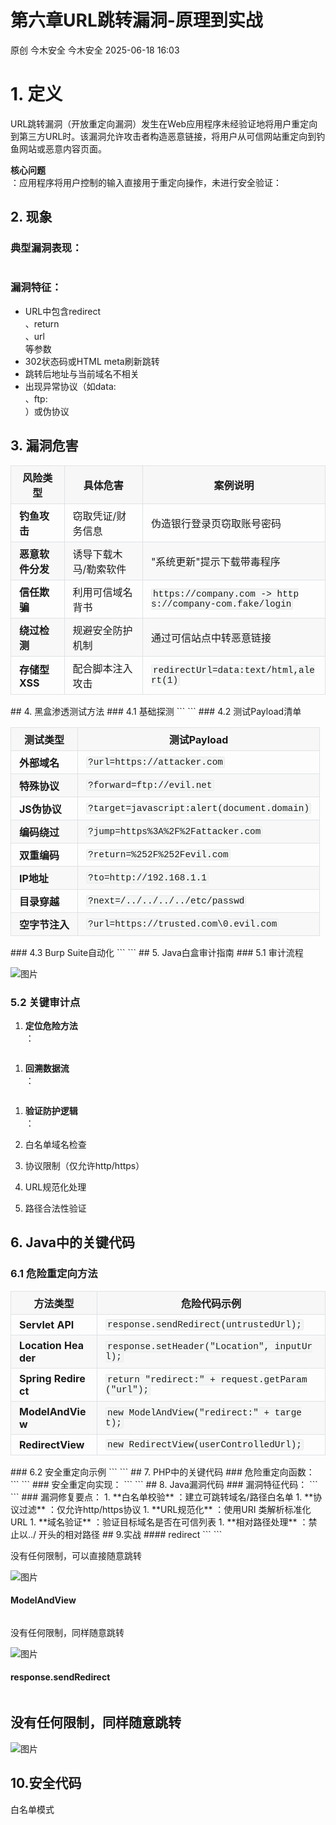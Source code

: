 #  第六章URL跳转漏洞-原理到实战  
原创 今木安全  今木安全   2025-06-18 16:03  
  
# 1. 定义  
  
URL跳转漏洞（开放重定向漏洞）发生在Web应用程序未经验证地将用户重定向到第三方URL时。该漏洞允许攻击者构造恶意链接，将用户从可信网站重定向到钓鱼网站或恶意内容页面。  
  
**核心问题**  
：应用程序将用户控制的输入直接用于重定向操作，未进行安全验证：  
## 2. 现象  
### 典型漏洞表现：  
```
```  
### 漏洞特征：  
- URL中包含redirect  
、return  
、url  
等参数  
- 302状态码或HTML meta刷新跳转  
- 跳转后地址与当前域名不相关  
- 出现异常协议（如data:  
、ftp:  
）或伪协议  
## 3. 漏洞危害  
  
<table><thead><tr style="-webkit-tap-highlight-color: transparent;margin: 0px;padding: 0px;outline: 0px;max-width: 100%;box-sizing: border-box;overflow-wrap: break-word !important;break-inside: avoid;break-after: auto;border-top: 1px solid rgb(223, 226, 229);"><th style="-webkit-tap-highlight-color: transparent;margin: 0px;padding: 6px 13px;outline: 0px;overflow-wrap: break-word !important;word-break: break-all;hyphens: auto;border-width: 1px 1px 0px;border-top-style: solid;border-right-style: solid;border-bottom-style: initial;border-left-style: solid;border-top-color: rgb(223, 226, 229);border-right-color: rgb(223, 226, 229);border-bottom-color: initial;border-left-color: rgb(223, 226, 229);border-image: initial;background: rgb(247, 247, 247);max-width: 100%;box-sizing: border-box;font-weight: bold;"><span style="-webkit-tap-highlight-color: transparent;margin: 0px;padding: 0px;outline: 0px;max-width: 100%;box-sizing: border-box;overflow-wrap: break-word !important;"><span leaf="" style="-webkit-tap-highlight-color: transparent;margin: 0px;padding: 0px;outline: 0px;max-width: 100%;box-sizing: border-box !important;overflow-wrap: break-word !important;">风险类型</span></span></th><th style="-webkit-tap-highlight-color: transparent;margin: 0px;padding: 6px 13px;outline: 0px;overflow-wrap: break-word !important;word-break: break-all;hyphens: auto;border-width: 1px 1px 0px;border-top-style: solid;border-right-style: solid;border-bottom-style: initial;border-left-style: solid;border-top-color: rgb(223, 226, 229);border-right-color: rgb(223, 226, 229);border-bottom-color: initial;border-left-color: rgb(223, 226, 229);border-image: initial;background: rgb(247, 247, 247);max-width: 100%;box-sizing: border-box;font-weight: bold;"><span style="-webkit-tap-highlight-color: transparent;margin: 0px;padding: 0px;outline: 0px;max-width: 100%;box-sizing: border-box;overflow-wrap: break-word !important;"><span leaf="" style="-webkit-tap-highlight-color: transparent;margin: 0px;padding: 0px;outline: 0px;max-width: 100%;box-sizing: border-box !important;overflow-wrap: break-word !important;">具体危害</span></span></th><th style="-webkit-tap-highlight-color: transparent;margin: 0px;padding: 6px 13px;outline: 0px;overflow-wrap: break-word !important;word-break: break-all;hyphens: auto;border-width: 1px 1px 0px;border-top-style: solid;border-right-style: solid;border-bottom-style: initial;border-left-style: solid;border-top-color: rgb(223, 226, 229);border-right-color: rgb(223, 226, 229);border-bottom-color: initial;border-left-color: rgb(223, 226, 229);border-image: initial;background: rgb(247, 247, 247);max-width: 100%;box-sizing: border-box;font-weight: bold;"><span style="-webkit-tap-highlight-color: transparent;margin: 0px;padding: 0px;outline: 0px;max-width: 100%;box-sizing: border-box;overflow-wrap: break-word !important;"><span leaf="" style="-webkit-tap-highlight-color: transparent;margin: 0px;padding: 0px;outline: 0px;max-width: 100%;box-sizing: border-box !important;overflow-wrap: break-word !important;">案例说明</span></span></th></tr></thead><tbody><tr style="-webkit-tap-highlight-color: transparent;margin: 0px;padding: 0px;outline: 0px;max-width: 100%;box-sizing: border-box;overflow-wrap: break-word !important;break-inside: avoid;break-after: auto;border-top: 1px solid rgb(223, 226, 229);"><td style="-webkit-tap-highlight-color: transparent;margin: 0px;padding: 6px 13px;outline: 0px;overflow-wrap: break-word !important;word-break: break-all;hyphens: auto;border: 1px solid rgb(223, 226, 229);max-width: 100%;box-sizing: border-box;"><strong style="-webkit-tap-highlight-color: transparent;margin: 0px;padding: 0px;outline: 0px;max-width: 100%;box-sizing: border-box;overflow-wrap: break-word !important;"><span style="-webkit-tap-highlight-color: transparent;margin: 0px;padding: 0px;outline: 0px;max-width: 100%;box-sizing: border-box;overflow-wrap: break-word !important;"><span leaf="" style="-webkit-tap-highlight-color: transparent;margin: 0px;padding: 0px;outline: 0px;max-width: 100%;box-sizing: border-box !important;overflow-wrap: break-word !important;">钓鱼攻击</span></span></strong></td><td style="-webkit-tap-highlight-color: transparent;margin: 0px;padding: 6px 13px;outline: 0px;overflow-wrap: break-word !important;word-break: break-all;hyphens: auto;border: 1px solid rgb(223, 226, 229);max-width: 100%;box-sizing: border-box;"><span style="-webkit-tap-highlight-color: transparent;margin: 0px;padding: 0px;outline: 0px;max-width: 100%;box-sizing: border-box;overflow-wrap: break-word !important;"><span leaf="" style="-webkit-tap-highlight-color: transparent;margin: 0px;padding: 0px;outline: 0px;max-width: 100%;box-sizing: border-box !important;overflow-wrap: break-word !important;">窃取凭证/财务信息</span></span></td><td style="-webkit-tap-highlight-color: transparent;margin: 0px;padding: 6px 13px;outline: 0px;overflow-wrap: break-word !important;word-break: break-all;hyphens: auto;border: 1px solid rgb(223, 226, 229);max-width: 100%;box-sizing: border-box;"><span style="-webkit-tap-highlight-color: transparent;margin: 0px;padding: 0px;outline: 0px;max-width: 100%;box-sizing: border-box;overflow-wrap: break-word !important;"><span leaf="" style="-webkit-tap-highlight-color: transparent;margin: 0px;padding: 0px;outline: 0px;max-width: 100%;box-sizing: border-box !important;overflow-wrap: break-word !important;">伪造银行登录页窃取账号密码</span></span></td></tr><tr style="-webkit-tap-highlight-color: transparent;margin: 0px;padding: 0px;outline: 0px;max-width: 100%;box-sizing: border-box;overflow-wrap: break-word !important;break-inside: avoid;break-after: auto;border-top: 1px solid rgb(223, 226, 229);background-color: rgb(248, 248, 248);"><td style="-webkit-tap-highlight-color: transparent;margin: 0px;padding: 6px 13px;outline: 0px;overflow-wrap: break-word !important;word-break: break-all;hyphens: auto;border: 1px solid rgb(223, 226, 229);max-width: 100%;box-sizing: border-box;"><strong style="-webkit-tap-highlight-color: transparent;margin: 0px;padding: 0px;outline: 0px;max-width: 100%;box-sizing: border-box;overflow-wrap: break-word !important;"><span style="-webkit-tap-highlight-color: transparent;margin: 0px;padding: 0px;outline: 0px;max-width: 100%;box-sizing: border-box;overflow-wrap: break-word !important;"><span leaf="" style="-webkit-tap-highlight-color: transparent;margin: 0px;padding: 0px;outline: 0px;max-width: 100%;box-sizing: border-box !important;overflow-wrap: break-word !important;">恶意软件分发</span></span></strong></td><td style="-webkit-tap-highlight-color: transparent;margin: 0px;padding: 6px 13px;outline: 0px;overflow-wrap: break-word !important;word-break: break-all;hyphens: auto;border: 1px solid rgb(223, 226, 229);max-width: 100%;box-sizing: border-box;"><span style="-webkit-tap-highlight-color: transparent;margin: 0px;padding: 0px;outline: 0px;max-width: 100%;box-sizing: border-box;overflow-wrap: break-word !important;"><span leaf="" style="-webkit-tap-highlight-color: transparent;margin: 0px;padding: 0px;outline: 0px;max-width: 100%;box-sizing: border-box !important;overflow-wrap: break-word !important;">诱导下载木马/勒索软件</span></span></td><td style="-webkit-tap-highlight-color: transparent;margin: 0px;padding: 6px 13px;outline: 0px;overflow-wrap: break-word !important;word-break: break-all;hyphens: auto;border: 1px solid rgb(223, 226, 229);max-width: 100%;box-sizing: border-box;"><span style="-webkit-tap-highlight-color: transparent;margin: 0px;padding: 0px;outline: 0px;max-width: 100%;box-sizing: border-box;overflow-wrap: break-word !important;"><span leaf="" style="-webkit-tap-highlight-color: transparent;margin: 0px;padding: 0px;outline: 0px;max-width: 100%;box-sizing: border-box !important;overflow-wrap: break-word !important;">&#34;系统更新&#34;提示下载带毒程序</span></span></td></tr><tr style="-webkit-tap-highlight-color: transparent;margin: 0px;padding: 0px;outline: 0px;max-width: 100%;box-sizing: border-box;overflow-wrap: break-word !important;break-inside: avoid;break-after: auto;border-top: 1px solid rgb(223, 226, 229);"><td style="-webkit-tap-highlight-color: transparent;margin: 0px;padding: 6px 13px;outline: 0px;overflow-wrap: break-word !important;word-break: break-all;hyphens: auto;border: 1px solid rgb(223, 226, 229);max-width: 100%;box-sizing: border-box;"><strong style="-webkit-tap-highlight-color: transparent;margin: 0px;padding: 0px;outline: 0px;max-width: 100%;box-sizing: border-box;overflow-wrap: break-word !important;"><span style="-webkit-tap-highlight-color: transparent;margin: 0px;padding: 0px;outline: 0px;max-width: 100%;box-sizing: border-box;overflow-wrap: break-word !important;"><span leaf="" style="-webkit-tap-highlight-color: transparent;margin: 0px;padding: 0px;outline: 0px;max-width: 100%;box-sizing: border-box !important;overflow-wrap: break-word !important;">信任欺骗</span></span></strong></td><td style="-webkit-tap-highlight-color: transparent;margin: 0px;padding: 6px 13px;outline: 0px;overflow-wrap: break-word !important;word-break: break-all;hyphens: auto;border: 1px solid rgb(223, 226, 229);max-width: 100%;box-sizing: border-box;"><span style="-webkit-tap-highlight-color: transparent;margin: 0px;padding: 0px;outline: 0px;max-width: 100%;box-sizing: border-box;overflow-wrap: break-word !important;"><span leaf="" style="-webkit-tap-highlight-color: transparent;margin: 0px;padding: 0px;outline: 0px;max-width: 100%;box-sizing: border-box !important;overflow-wrap: break-word !important;">利用可信域名背书</span></span></td><td style="-webkit-tap-highlight-color: transparent;margin: 0px;padding: 6px 13px;outline: 0px;overflow-wrap: break-word !important;word-break: break-all;hyphens: auto;border: 1px solid rgb(223, 226, 229);max-width: 100%;box-sizing: border-box;"><code style="-webkit-tap-highlight-color: transparent;margin: 0px;padding: 0px 2px;outline: 0px;max-width: 100%;box-sizing: border-box;overflow-wrap: break-word !important;font-family: &#34;Lucida Console&#34;, Consolas, Courier, monospace;text-align: left;vertical-align: initial;border: 1px solid rgb(231, 234, 237);background-color: rgb(243, 244, 244);border-radius: 3px;font-size: 0.9em;"><span leaf="" style="-webkit-tap-highlight-color: transparent;margin: 0px;padding: 0px;outline: 0px;max-width: 100%;box-sizing: border-box !important;overflow-wrap: break-word !important;">https://company.com -&gt; https://company-com.fake/login</span></code></td></tr><tr style="-webkit-tap-highlight-color: transparent;margin: 0px;padding: 0px;outline: 0px;max-width: 100%;box-sizing: border-box;overflow-wrap: break-word !important;break-inside: avoid;break-after: auto;border-top: 1px solid rgb(223, 226, 229);background-color: rgb(248, 248, 248);"><td style="-webkit-tap-highlight-color: transparent;margin: 0px;padding: 6px 13px;outline: 0px;overflow-wrap: break-word !important;word-break: break-all;hyphens: auto;border: 1px solid rgb(223, 226, 229);max-width: 100%;box-sizing: border-box;"><strong style="-webkit-tap-highlight-color: transparent;margin: 0px;padding: 0px;outline: 0px;max-width: 100%;box-sizing: border-box;overflow-wrap: break-word !important;"><span style="-webkit-tap-highlight-color: transparent;margin: 0px;padding: 0px;outline: 0px;max-width: 100%;box-sizing: border-box;overflow-wrap: break-word !important;"><span leaf="" style="-webkit-tap-highlight-color: transparent;margin: 0px;padding: 0px;outline: 0px;max-width: 100%;box-sizing: border-box !important;overflow-wrap: break-word !important;">绕过检测</span></span></strong></td><td style="-webkit-tap-highlight-color: transparent;margin: 0px;padding: 6px 13px;outline: 0px;overflow-wrap: break-word !important;word-break: break-all;hyphens: auto;border: 1px solid rgb(223, 226, 229);max-width: 100%;box-sizing: border-box;"><span style="-webkit-tap-highlight-color: transparent;margin: 0px;padding: 0px;outline: 0px;max-width: 100%;box-sizing: border-box;overflow-wrap: break-word !important;"><span leaf="" style="-webkit-tap-highlight-color: transparent;margin: 0px;padding: 0px;outline: 0px;max-width: 100%;box-sizing: border-box !important;overflow-wrap: break-word !important;">规避安全防护机制</span></span></td><td style="-webkit-tap-highlight-color: transparent;margin: 0px;padding: 6px 13px;outline: 0px;overflow-wrap: break-word !important;word-break: break-all;hyphens: auto;border: 1px solid rgb(223, 226, 229);max-width: 100%;box-sizing: border-box;"><span style="-webkit-tap-highlight-color: transparent;margin: 0px;padding: 0px;outline: 0px;max-width: 100%;box-sizing: border-box;overflow-wrap: break-word !important;"><span leaf="" style="-webkit-tap-highlight-color: transparent;margin: 0px;padding: 0px;outline: 0px;max-width: 100%;box-sizing: border-box !important;overflow-wrap: break-word !important;">通过可信站点中转恶意链接</span></span></td></tr><tr style="-webkit-tap-highlight-color: transparent;margin: 0px;padding: 0px;outline: 0px;max-width: 100%;box-sizing: border-box;overflow-wrap: break-word !important;break-inside: avoid;break-after: auto;border-top: 1px solid rgb(223, 226, 229);"><td style="-webkit-tap-highlight-color: transparent;margin: 0px;padding: 6px 13px;outline: 0px;overflow-wrap: break-word !important;word-break: break-all;hyphens: auto;border: 1px solid rgb(223, 226, 229);max-width: 100%;box-sizing: border-box;"><strong style="-webkit-tap-highlight-color: transparent;margin: 0px;padding: 0px;outline: 0px;max-width: 100%;box-sizing: border-box;overflow-wrap: break-word !important;"><span style="-webkit-tap-highlight-color: transparent;margin: 0px;padding: 0px;outline: 0px;max-width: 100%;box-sizing: border-box;overflow-wrap: break-word !important;"><span leaf="" style="-webkit-tap-highlight-color: transparent;margin: 0px;padding: 0px;outline: 0px;max-width: 100%;box-sizing: border-box !important;overflow-wrap: break-word !important;">存储型XSS</span></span></strong></td><td style="-webkit-tap-highlight-color: transparent;margin: 0px;padding: 6px 13px;outline: 0px;overflow-wrap: break-word !important;word-break: break-all;hyphens: auto;border: 1px solid rgb(223, 226, 229);max-width: 100%;box-sizing: border-box;"><span style="-webkit-tap-highlight-color: transparent;margin: 0px;padding: 0px;outline: 0px;max-width: 100%;box-sizing: border-box;overflow-wrap: break-word !important;"><span leaf="" style="-webkit-tap-highlight-color: transparent;margin: 0px;padding: 0px;outline: 0px;max-width: 100%;box-sizing: border-box !important;overflow-wrap: break-word !important;">配合脚本注入攻击</span></span></td><td style="-webkit-tap-highlight-color: transparent;margin: 0px;padding: 6px 13px;outline: 0px;overflow-wrap: break-word !important;word-break: break-all;hyphens: auto;border: 1px solid rgb(223, 226, 229);max-width: 100%;box-sizing: border-box;"><code style="-webkit-tap-highlight-color: transparent;margin: 0px;padding: 0px 2px;outline: 0px;max-width: 100%;box-sizing: border-box;overflow-wrap: break-word !important;font-family: &#34;Lucida Console&#34;, Consolas, Courier, monospace;text-align: left;vertical-align: initial;border: 1px solid rgb(231, 234, 237);background-color: rgb(243, 244, 244);border-radius: 3px;font-size: 0.9em;"><span leaf="" style="-webkit-tap-highlight-color: transparent;margin: 0px;padding: 0px;outline: 0px;max-width: 100%;box-sizing: border-box !important;overflow-wrap: break-word !important;">redirectUrl=data:text/html,alert(1)</span></code></td></tr></tbody></table>  
## 4. 黑盒渗透测试方法  
### 4.1 基础探测  
```
```  
### 4.2 测试Payload清单  
  
<table><thead><tr style="-webkit-tap-highlight-color: transparent;margin: 0px;padding: 0px;outline: 0px;max-width: 100%;box-sizing: border-box;overflow-wrap: break-word !important;break-inside: avoid;break-after: auto;border-top: 1px solid rgb(223, 226, 229);"><th style="-webkit-tap-highlight-color: transparent;margin: 0px;padding: 6px 13px;outline: 0px;overflow-wrap: break-word !important;word-break: break-all;hyphens: auto;border-width: 1px 1px 0px;border-top-style: solid;border-right-style: solid;border-bottom-style: initial;border-left-style: solid;border-top-color: rgb(223, 226, 229);border-right-color: rgb(223, 226, 229);border-bottom-color: initial;border-left-color: rgb(223, 226, 229);border-image: initial;background: rgb(247, 247, 247);max-width: 100%;box-sizing: border-box;font-weight: bold;"><span style="-webkit-tap-highlight-color: transparent;margin: 0px;padding: 0px;outline: 0px;max-width: 100%;box-sizing: border-box;overflow-wrap: break-word !important;"><span leaf="" style="-webkit-tap-highlight-color: transparent;margin: 0px;padding: 0px;outline: 0px;max-width: 100%;box-sizing: border-box !important;overflow-wrap: break-word !important;">测试类型</span></span></th><th style="-webkit-tap-highlight-color: transparent;margin: 0px;padding: 6px 13px;outline: 0px;overflow-wrap: break-word !important;word-break: break-all;hyphens: auto;border-width: 1px 1px 0px;border-top-style: solid;border-right-style: solid;border-bottom-style: initial;border-left-style: solid;border-top-color: rgb(223, 226, 229);border-right-color: rgb(223, 226, 229);border-bottom-color: initial;border-left-color: rgb(223, 226, 229);border-image: initial;background: rgb(247, 247, 247);max-width: 100%;box-sizing: border-box;font-weight: bold;"><span style="-webkit-tap-highlight-color: transparent;margin: 0px;padding: 0px;outline: 0px;max-width: 100%;box-sizing: border-box;overflow-wrap: break-word !important;"><span leaf="" style="-webkit-tap-highlight-color: transparent;margin: 0px;padding: 0px;outline: 0px;max-width: 100%;box-sizing: border-box !important;overflow-wrap: break-word !important;">测试Payload</span></span></th></tr></thead><tbody><tr style="-webkit-tap-highlight-color: transparent;margin: 0px;padding: 0px;outline: 0px;max-width: 100%;box-sizing: border-box;overflow-wrap: break-word !important;break-inside: avoid;break-after: auto;border-top: 1px solid rgb(223, 226, 229);"><td style="-webkit-tap-highlight-color: transparent;margin: 0px;padding: 6px 13px;outline: 0px;overflow-wrap: break-word !important;word-break: break-all;hyphens: auto;border: 1px solid rgb(223, 226, 229);max-width: 100%;box-sizing: border-box;"><strong style="-webkit-tap-highlight-color: transparent;margin: 0px;padding: 0px;outline: 0px;max-width: 100%;box-sizing: border-box;overflow-wrap: break-word !important;"><span style="-webkit-tap-highlight-color: transparent;margin: 0px;padding: 0px;outline: 0px;max-width: 100%;box-sizing: border-box;overflow-wrap: break-word !important;"><span leaf="" style="-webkit-tap-highlight-color: transparent;margin: 0px;padding: 0px;outline: 0px;max-width: 100%;box-sizing: border-box !important;overflow-wrap: break-word !important;">外部域名</span></span></strong></td><td style="-webkit-tap-highlight-color: transparent;margin: 0px;padding: 6px 13px;outline: 0px;overflow-wrap: break-word !important;word-break: break-all;hyphens: auto;border: 1px solid rgb(223, 226, 229);max-width: 100%;box-sizing: border-box;"><code style="-webkit-tap-highlight-color: transparent;margin: 0px;padding: 0px 2px;outline: 0px;max-width: 100%;box-sizing: border-box;overflow-wrap: break-word !important;font-family: &#34;Lucida Console&#34;, Consolas, Courier, monospace;text-align: left;vertical-align: initial;border: 1px solid rgb(231, 234, 237);background-color: rgb(243, 244, 244);border-radius: 3px;font-size: 0.9em;"><span leaf="" style="-webkit-tap-highlight-color: transparent;margin: 0px;padding: 0px;outline: 0px;max-width: 100%;box-sizing: border-box !important;overflow-wrap: break-word !important;">?url=https://attacker.com</span></code></td></tr><tr style="-webkit-tap-highlight-color: transparent;margin: 0px;padding: 0px;outline: 0px;max-width: 100%;box-sizing: border-box;overflow-wrap: break-word !important;break-inside: avoid;break-after: auto;border-top: 1px solid rgb(223, 226, 229);background-color: rgb(248, 248, 248);"><td style="-webkit-tap-highlight-color: transparent;margin: 0px;padding: 6px 13px;outline: 0px;overflow-wrap: break-word !important;word-break: break-all;hyphens: auto;border: 1px solid rgb(223, 226, 229);max-width: 100%;box-sizing: border-box;"><strong style="-webkit-tap-highlight-color: transparent;margin: 0px;padding: 0px;outline: 0px;max-width: 100%;box-sizing: border-box;overflow-wrap: break-word !important;"><span style="-webkit-tap-highlight-color: transparent;margin: 0px;padding: 0px;outline: 0px;max-width: 100%;box-sizing: border-box;overflow-wrap: break-word !important;"><span leaf="" style="-webkit-tap-highlight-color: transparent;margin: 0px;padding: 0px;outline: 0px;max-width: 100%;box-sizing: border-box !important;overflow-wrap: break-word !important;">特殊协议</span></span></strong></td><td style="-webkit-tap-highlight-color: transparent;margin: 0px;padding: 6px 13px;outline: 0px;overflow-wrap: break-word !important;word-break: break-all;hyphens: auto;border: 1px solid rgb(223, 226, 229);max-width: 100%;box-sizing: border-box;"><code style="-webkit-tap-highlight-color: transparent;margin: 0px;padding: 0px 2px;outline: 0px;max-width: 100%;box-sizing: border-box;overflow-wrap: break-word !important;font-family: &#34;Lucida Console&#34;, Consolas, Courier, monospace;text-align: left;vertical-align: initial;border: 1px solid rgb(231, 234, 237);background-color: rgb(243, 244, 244);border-radius: 3px;font-size: 0.9em;"><span leaf="" style="-webkit-tap-highlight-color: transparent;margin: 0px;padding: 0px;outline: 0px;max-width: 100%;box-sizing: border-box !important;overflow-wrap: break-word !important;">?forward=ftp://evil.net</span></code></td></tr><tr style="-webkit-tap-highlight-color: transparent;margin: 0px;padding: 0px;outline: 0px;max-width: 100%;box-sizing: border-box;overflow-wrap: break-word !important;break-inside: avoid;break-after: auto;border-top: 1px solid rgb(223, 226, 229);"><td style="-webkit-tap-highlight-color: transparent;margin: 0px;padding: 6px 13px;outline: 0px;overflow-wrap: break-word !important;word-break: break-all;hyphens: auto;border: 1px solid rgb(223, 226, 229);max-width: 100%;box-sizing: border-box;"><strong style="-webkit-tap-highlight-color: transparent;margin: 0px;padding: 0px;outline: 0px;max-width: 100%;box-sizing: border-box;overflow-wrap: break-word !important;"><span style="-webkit-tap-highlight-color: transparent;margin: 0px;padding: 0px;outline: 0px;max-width: 100%;box-sizing: border-box;overflow-wrap: break-word !important;"><span leaf="" style="-webkit-tap-highlight-color: transparent;margin: 0px;padding: 0px;outline: 0px;max-width: 100%;box-sizing: border-box !important;overflow-wrap: break-word !important;">JS伪协议</span></span></strong></td><td style="-webkit-tap-highlight-color: transparent;margin: 0px;padding: 6px 13px;outline: 0px;overflow-wrap: break-word !important;word-break: break-all;hyphens: auto;border: 1px solid rgb(223, 226, 229);max-width: 100%;box-sizing: border-box;"><code style="-webkit-tap-highlight-color: transparent;margin: 0px;padding: 0px 2px;outline: 0px;max-width: 100%;box-sizing: border-box;overflow-wrap: break-word !important;font-family: &#34;Lucida Console&#34;, Consolas, Courier, monospace;text-align: left;vertical-align: initial;border: 1px solid rgb(231, 234, 237);background-color: rgb(243, 244, 244);border-radius: 3px;font-size: 0.9em;"><span leaf="" style="-webkit-tap-highlight-color: transparent;margin: 0px;padding: 0px;outline: 0px;max-width: 100%;box-sizing: border-box !important;overflow-wrap: break-word !important;">?target=javascript:alert(document.domain)</span></code></td></tr><tr style="-webkit-tap-highlight-color: transparent;margin: 0px;padding: 0px;outline: 0px;max-width: 100%;box-sizing: border-box;overflow-wrap: break-word !important;break-inside: avoid;break-after: auto;border-top: 1px solid rgb(223, 226, 229);background-color: rgb(248, 248, 248);"><td style="-webkit-tap-highlight-color: transparent;margin: 0px;padding: 6px 13px;outline: 0px;overflow-wrap: break-word !important;word-break: break-all;hyphens: auto;border: 1px solid rgb(223, 226, 229);max-width: 100%;box-sizing: border-box;"><strong style="-webkit-tap-highlight-color: transparent;margin: 0px;padding: 0px;outline: 0px;max-width: 100%;box-sizing: border-box;overflow-wrap: break-word !important;"><span style="-webkit-tap-highlight-color: transparent;margin: 0px;padding: 0px;outline: 0px;max-width: 100%;box-sizing: border-box;overflow-wrap: break-word !important;"><span leaf="" style="-webkit-tap-highlight-color: transparent;margin: 0px;padding: 0px;outline: 0px;max-width: 100%;box-sizing: border-box !important;overflow-wrap: break-word !important;">编码绕过</span></span></strong></td><td style="-webkit-tap-highlight-color: transparent;margin: 0px;padding: 6px 13px;outline: 0px;overflow-wrap: break-word !important;word-break: break-all;hyphens: auto;border: 1px solid rgb(223, 226, 229);max-width: 100%;box-sizing: border-box;"><code style="-webkit-tap-highlight-color: transparent;margin: 0px;padding: 0px 2px;outline: 0px;max-width: 100%;box-sizing: border-box;overflow-wrap: break-word !important;font-family: &#34;Lucida Console&#34;, Consolas, Courier, monospace;text-align: left;vertical-align: initial;border: 1px solid rgb(231, 234, 237);background-color: rgb(243, 244, 244);border-radius: 3px;font-size: 0.9em;"><span leaf="" style="-webkit-tap-highlight-color: transparent;margin: 0px;padding: 0px;outline: 0px;max-width: 100%;box-sizing: border-box !important;overflow-wrap: break-word !important;">?jump=https%3A%2F%2Fattacker.com</span></code></td></tr><tr style="-webkit-tap-highlight-color: transparent;margin: 0px;padding: 0px;outline: 0px;max-width: 100%;box-sizing: border-box;overflow-wrap: break-word !important;break-inside: avoid;break-after: auto;border-top: 1px solid rgb(223, 226, 229);"><td style="-webkit-tap-highlight-color: transparent;margin: 0px;padding: 6px 13px;outline: 0px;overflow-wrap: break-word !important;word-break: break-all;hyphens: auto;border: 1px solid rgb(223, 226, 229);max-width: 100%;box-sizing: border-box;"><strong style="-webkit-tap-highlight-color: transparent;margin: 0px;padding: 0px;outline: 0px;max-width: 100%;box-sizing: border-box;overflow-wrap: break-word !important;"><span style="-webkit-tap-highlight-color: transparent;margin: 0px;padding: 0px;outline: 0px;max-width: 100%;box-sizing: border-box;overflow-wrap: break-word !important;"><span leaf="" style="-webkit-tap-highlight-color: transparent;margin: 0px;padding: 0px;outline: 0px;max-width: 100%;box-sizing: border-box !important;overflow-wrap: break-word !important;">双重编码</span></span></strong></td><td style="-webkit-tap-highlight-color: transparent;margin: 0px;padding: 6px 13px;outline: 0px;overflow-wrap: break-word !important;word-break: break-all;hyphens: auto;border: 1px solid rgb(223, 226, 229);max-width: 100%;box-sizing: border-box;"><code style="-webkit-tap-highlight-color: transparent;margin: 0px;padding: 0px 2px;outline: 0px;max-width: 100%;box-sizing: border-box;overflow-wrap: break-word !important;font-family: &#34;Lucida Console&#34;, Consolas, Courier, monospace;text-align: left;vertical-align: initial;border: 1px solid rgb(231, 234, 237);background-color: rgb(243, 244, 244);border-radius: 3px;font-size: 0.9em;"><span leaf="" style="-webkit-tap-highlight-color: transparent;margin: 0px;padding: 0px;outline: 0px;max-width: 100%;box-sizing: border-box !important;overflow-wrap: break-word !important;">?return=%252F%252Fevil.com</span></code></td></tr><tr style="-webkit-tap-highlight-color: transparent;margin: 0px;padding: 0px;outline: 0px;max-width: 100%;box-sizing: border-box;overflow-wrap: break-word !important;break-inside: avoid;break-after: auto;border-top: 1px solid rgb(223, 226, 229);background-color: rgb(248, 248, 248);"><td style="-webkit-tap-highlight-color: transparent;margin: 0px;padding: 6px 13px;outline: 0px;overflow-wrap: break-word !important;word-break: break-all;hyphens: auto;border: 1px solid rgb(223, 226, 229);max-width: 100%;box-sizing: border-box;"><strong style="-webkit-tap-highlight-color: transparent;margin: 0px;padding: 0px;outline: 0px;max-width: 100%;box-sizing: border-box;overflow-wrap: break-word !important;"><span style="-webkit-tap-highlight-color: transparent;margin: 0px;padding: 0px;outline: 0px;max-width: 100%;box-sizing: border-box;overflow-wrap: break-word !important;"><span leaf="" style="-webkit-tap-highlight-color: transparent;margin: 0px;padding: 0px;outline: 0px;max-width: 100%;box-sizing: border-box !important;overflow-wrap: break-word !important;">IP地址</span></span></strong></td><td style="-webkit-tap-highlight-color: transparent;margin: 0px;padding: 6px 13px;outline: 0px;overflow-wrap: break-word !important;word-break: break-all;hyphens: auto;border: 1px solid rgb(223, 226, 229);max-width: 100%;box-sizing: border-box;"><code style="-webkit-tap-highlight-color: transparent;margin: 0px;padding: 0px 2px;outline: 0px;max-width: 100%;box-sizing: border-box;overflow-wrap: break-word !important;font-family: &#34;Lucida Console&#34;, Consolas, Courier, monospace;text-align: left;vertical-align: initial;border: 1px solid rgb(231, 234, 237);background-color: rgb(243, 244, 244);border-radius: 3px;font-size: 0.9em;"><span leaf="" style="-webkit-tap-highlight-color: transparent;margin: 0px;padding: 0px;outline: 0px;max-width: 100%;box-sizing: border-box !important;overflow-wrap: break-word !important;">?to=http://192.168.1.1</span></code></td></tr><tr style="-webkit-tap-highlight-color: transparent;margin: 0px;padding: 0px;outline: 0px;max-width: 100%;box-sizing: border-box;overflow-wrap: break-word !important;break-inside: avoid;break-after: auto;border-top: 1px solid rgb(223, 226, 229);"><td style="-webkit-tap-highlight-color: transparent;margin: 0px;padding: 6px 13px;outline: 0px;overflow-wrap: break-word !important;word-break: break-all;hyphens: auto;border: 1px solid rgb(223, 226, 229);max-width: 100%;box-sizing: border-box;"><strong style="-webkit-tap-highlight-color: transparent;margin: 0px;padding: 0px;outline: 0px;max-width: 100%;box-sizing: border-box;overflow-wrap: break-word !important;"><span style="-webkit-tap-highlight-color: transparent;margin: 0px;padding: 0px;outline: 0px;max-width: 100%;box-sizing: border-box;overflow-wrap: break-word !important;"><span leaf="" style="-webkit-tap-highlight-color: transparent;margin: 0px;padding: 0px;outline: 0px;max-width: 100%;box-sizing: border-box !important;overflow-wrap: break-word !important;">目录穿越</span></span></strong></td><td style="-webkit-tap-highlight-color: transparent;margin: 0px;padding: 6px 13px;outline: 0px;overflow-wrap: break-word !important;word-break: break-all;hyphens: auto;border: 1px solid rgb(223, 226, 229);max-width: 100%;box-sizing: border-box;"><code style="-webkit-tap-highlight-color: transparent;margin: 0px;padding: 0px 2px;outline: 0px;max-width: 100%;box-sizing: border-box;overflow-wrap: break-word !important;font-family: &#34;Lucida Console&#34;, Consolas, Courier, monospace;text-align: left;vertical-align: initial;border: 1px solid rgb(231, 234, 237);background-color: rgb(243, 244, 244);border-radius: 3px;font-size: 0.9em;"><span leaf="" style="-webkit-tap-highlight-color: transparent;margin: 0px;padding: 0px;outline: 0px;max-width: 100%;box-sizing: border-box !important;overflow-wrap: break-word !important;">?next=/../../../../etc/passwd</span></code></td></tr><tr style="-webkit-tap-highlight-color: transparent;margin: 0px;padding: 0px;outline: 0px;max-width: 100%;box-sizing: border-box;overflow-wrap: break-word !important;break-inside: avoid;break-after: auto;border-top: 1px solid rgb(223, 226, 229);background-color: rgb(248, 248, 248);"><td style="-webkit-tap-highlight-color: transparent;margin: 0px;padding: 6px 13px;outline: 0px;overflow-wrap: break-word !important;word-break: break-all;hyphens: auto;border: 1px solid rgb(223, 226, 229);max-width: 100%;box-sizing: border-box;"><strong style="-webkit-tap-highlight-color: transparent;margin: 0px;padding: 0px;outline: 0px;max-width: 100%;box-sizing: border-box;overflow-wrap: break-word !important;"><span style="-webkit-tap-highlight-color: transparent;margin: 0px;padding: 0px;outline: 0px;max-width: 100%;box-sizing: border-box;overflow-wrap: break-word !important;"><span leaf="" style="-webkit-tap-highlight-color: transparent;margin: 0px;padding: 0px;outline: 0px;max-width: 100%;box-sizing: border-box !important;overflow-wrap: break-word !important;">空字节注入</span></span></strong></td><td style="-webkit-tap-highlight-color: transparent;margin: 0px;padding: 6px 13px;outline: 0px;overflow-wrap: break-word !important;word-break: break-all;hyphens: auto;border: 1px solid rgb(223, 226, 229);max-width: 100%;box-sizing: border-box;"><code style="-webkit-tap-highlight-color: transparent;margin: 0px;padding: 0px 2px;outline: 0px;max-width: 100%;box-sizing: border-box;overflow-wrap: break-word !important;font-family: &#34;Lucida Console&#34;, Consolas, Courier, monospace;text-align: left;vertical-align: initial;border: 1px solid rgb(231, 234, 237);background-color: rgb(243, 244, 244);border-radius: 3px;font-size: 0.9em;"><span leaf="" style="-webkit-tap-highlight-color: transparent;margin: 0px;padding: 0px;outline: 0px;max-width: 100%;box-sizing: border-box !important;overflow-wrap: break-word !important;">?url=https://trusted.com\0.evil.com</span></code></td></tr></tbody></table>  
### 4.3 Burp Suite自动化  
```
```  
## 5. Java白盒审计指南  
### 5.1 审计流程  
  
  
![图片](https://mmbiz.qpic.cn/sz_mmbiz_png/FUyHlHlguEiaCic0IynwTiaILJcaf1r1xEyepicwG9YKQoAN3DaAnGiaECKtm3R3s1AGXVvDGxeXtz8pgy1yNbqFESQ/640?wx_fmt=png&from=appmsg&watermark=1&tp=webp&wxfrom=5&wx_lazy=1 "")  
### 5.2 关键审计点  
1. **定位危险方法**  
：  
```
```  
  
1. **回溯数据流**  
：  
```
```  
  
1. **验证防护逻辑**  
：  
  
1. 白名单域名检查  
1. 协议限制（仅允许http/https）  
1. URL规范化处理  
1. 路径合法性验证  
## 6. Java中的关键代码  
### 6.1 危险重定向方法  
  
<table><thead><tr style="-webkit-tap-highlight-color: transparent;margin: 0px;padding: 0px;outline: 0px;max-width: 100%;box-sizing: border-box;overflow-wrap: break-word !important;break-inside: avoid;break-after: auto;border-top: 1px solid rgb(223, 226, 229);"><th style="-webkit-tap-highlight-color: transparent;margin: 0px;padding: 6px 13px;outline: 0px;overflow-wrap: break-word !important;word-break: break-all;hyphens: auto;border-width: 1px 1px 0px;border-top-style: solid;border-right-style: solid;border-bottom-style: initial;border-left-style: solid;border-top-color: rgb(223, 226, 229);border-right-color: rgb(223, 226, 229);border-bottom-color: initial;border-left-color: rgb(223, 226, 229);border-image: initial;background: rgb(247, 247, 247);max-width: 100%;box-sizing: border-box;font-weight: bold;"><span style="-webkit-tap-highlight-color: transparent;margin: 0px;padding: 0px;outline: 0px;max-width: 100%;box-sizing: border-box;overflow-wrap: break-word !important;"><span leaf="" style="-webkit-tap-highlight-color: transparent;margin: 0px;padding: 0px;outline: 0px;max-width: 100%;box-sizing: border-box !important;overflow-wrap: break-word !important;">方法类型</span></span></th><th style="-webkit-tap-highlight-color: transparent;margin: 0px;padding: 6px 13px;outline: 0px;overflow-wrap: break-word !important;word-break: break-all;hyphens: auto;border-width: 1px 1px 0px;border-top-style: solid;border-right-style: solid;border-bottom-style: initial;border-left-style: solid;border-top-color: rgb(223, 226, 229);border-right-color: rgb(223, 226, 229);border-bottom-color: initial;border-left-color: rgb(223, 226, 229);border-image: initial;background: rgb(247, 247, 247);max-width: 100%;box-sizing: border-box;font-weight: bold;"><span style="-webkit-tap-highlight-color: transparent;margin: 0px;padding: 0px;outline: 0px;max-width: 100%;box-sizing: border-box;overflow-wrap: break-word !important;"><span leaf="" style="-webkit-tap-highlight-color: transparent;margin: 0px;padding: 0px;outline: 0px;max-width: 100%;box-sizing: border-box !important;overflow-wrap: break-word !important;">危险代码示例</span></span></th></tr></thead><tbody><tr style="-webkit-tap-highlight-color: transparent;margin: 0px;padding: 0px;outline: 0px;max-width: 100%;box-sizing: border-box;overflow-wrap: break-word !important;break-inside: avoid;break-after: auto;border-top: 1px solid rgb(223, 226, 229);"><td style="-webkit-tap-highlight-color: transparent;margin: 0px;padding: 6px 13px;outline: 0px;overflow-wrap: break-word !important;word-break: break-all;hyphens: auto;border: 1px solid rgb(223, 226, 229);max-width: 100%;box-sizing: border-box;"><strong style="-webkit-tap-highlight-color: transparent;margin: 0px;padding: 0px;outline: 0px;max-width: 100%;box-sizing: border-box;overflow-wrap: break-word !important;"><span style="-webkit-tap-highlight-color: transparent;margin: 0px;padding: 0px;outline: 0px;max-width: 100%;box-sizing: border-box;overflow-wrap: break-word !important;"><span leaf="" style="-webkit-tap-highlight-color: transparent;margin: 0px;padding: 0px;outline: 0px;max-width: 100%;box-sizing: border-box !important;overflow-wrap: break-word !important;">Servlet API</span></span></strong></td><td style="-webkit-tap-highlight-color: transparent;margin: 0px;padding: 6px 13px;outline: 0px;overflow-wrap: break-word !important;word-break: break-all;hyphens: auto;border: 1px solid rgb(223, 226, 229);max-width: 100%;box-sizing: border-box;"><code style="-webkit-tap-highlight-color: transparent;margin: 0px;padding: 0px 2px;outline: 0px;max-width: 100%;box-sizing: border-box;overflow-wrap: break-word !important;font-family: &#34;Lucida Console&#34;, Consolas, Courier, monospace;text-align: left;vertical-align: initial;border: 1px solid rgb(231, 234, 237);background-color: rgb(243, 244, 244);border-radius: 3px;font-size: 0.9em;"><span leaf="" style="-webkit-tap-highlight-color: transparent;margin: 0px;padding: 0px;outline: 0px;max-width: 100%;box-sizing: border-box !important;overflow-wrap: break-word !important;">response.sendRedirect(untrustedUrl);</span></code></td></tr><tr style="-webkit-tap-highlight-color: transparent;margin: 0px;padding: 0px;outline: 0px;max-width: 100%;box-sizing: border-box;overflow-wrap: break-word !important;break-inside: avoid;break-after: auto;border-top: 1px solid rgb(223, 226, 229);background-color: rgb(248, 248, 248);"><td style="-webkit-tap-highlight-color: transparent;margin: 0px;padding: 6px 13px;outline: 0px;overflow-wrap: break-word !important;word-break: break-all;hyphens: auto;border: 1px solid rgb(223, 226, 229);max-width: 100%;box-sizing: border-box;"><strong style="-webkit-tap-highlight-color: transparent;margin: 0px;padding: 0px;outline: 0px;max-width: 100%;box-sizing: border-box;overflow-wrap: break-word !important;"><span style="-webkit-tap-highlight-color: transparent;margin: 0px;padding: 0px;outline: 0px;max-width: 100%;box-sizing: border-box;overflow-wrap: break-word !important;"><span leaf="" style="-webkit-tap-highlight-color: transparent;margin: 0px;padding: 0px;outline: 0px;max-width: 100%;box-sizing: border-box !important;overflow-wrap: break-word !important;">Location Header</span></span></strong></td><td style="-webkit-tap-highlight-color: transparent;margin: 0px;padding: 6px 13px;outline: 0px;overflow-wrap: break-word !important;word-break: break-all;hyphens: auto;border: 1px solid rgb(223, 226, 229);max-width: 100%;box-sizing: border-box;"><code style="-webkit-tap-highlight-color: transparent;margin: 0px;padding: 0px 2px;outline: 0px;max-width: 100%;box-sizing: border-box;overflow-wrap: break-word !important;font-family: &#34;Lucida Console&#34;, Consolas, Courier, monospace;text-align: left;vertical-align: initial;border: 1px solid rgb(231, 234, 237);background-color: rgb(243, 244, 244);border-radius: 3px;font-size: 0.9em;"><span leaf="" style="-webkit-tap-highlight-color: transparent;margin: 0px;padding: 0px;outline: 0px;max-width: 100%;box-sizing: border-box !important;overflow-wrap: break-word !important;">response.setHeader(&#34;Location&#34;, inputUrl);</span></code></td></tr><tr style="-webkit-tap-highlight-color: transparent;margin: 0px;padding: 0px;outline: 0px;max-width: 100%;box-sizing: border-box;overflow-wrap: break-word !important;break-inside: avoid;break-after: auto;border-top: 1px solid rgb(223, 226, 229);"><td style="-webkit-tap-highlight-color: transparent;margin: 0px;padding: 6px 13px;outline: 0px;overflow-wrap: break-word !important;word-break: break-all;hyphens: auto;border: 1px solid rgb(223, 226, 229);max-width: 100%;box-sizing: border-box;"><strong style="-webkit-tap-highlight-color: transparent;margin: 0px;padding: 0px;outline: 0px;max-width: 100%;box-sizing: border-box;overflow-wrap: break-word !important;"><span style="-webkit-tap-highlight-color: transparent;margin: 0px;padding: 0px;outline: 0px;max-width: 100%;box-sizing: border-box;overflow-wrap: break-word !important;"><span leaf="" style="-webkit-tap-highlight-color: transparent;margin: 0px;padding: 0px;outline: 0px;max-width: 100%;box-sizing: border-box !important;overflow-wrap: break-word !important;">Spring Redirect</span></span></strong></td><td style="-webkit-tap-highlight-color: transparent;margin: 0px;padding: 6px 13px;outline: 0px;overflow-wrap: break-word !important;word-break: break-all;hyphens: auto;border: 1px solid rgb(223, 226, 229);max-width: 100%;box-sizing: border-box;"><code style="-webkit-tap-highlight-color: transparent;margin: 0px;padding: 0px 2px;outline: 0px;max-width: 100%;box-sizing: border-box;overflow-wrap: break-word !important;font-family: &#34;Lucida Console&#34;, Consolas, Courier, monospace;text-align: left;vertical-align: initial;border: 1px solid rgb(231, 234, 237);background-color: rgb(243, 244, 244);border-radius: 3px;font-size: 0.9em;"><span leaf="" style="-webkit-tap-highlight-color: transparent;margin: 0px;padding: 0px;outline: 0px;max-width: 100%;box-sizing: border-box !important;overflow-wrap: break-word !important;">return &#34;redirect:&#34; + request.getParam(&#34;url&#34;);</span></code></td></tr><tr style="-webkit-tap-highlight-color: transparent;margin: 0px;padding: 0px;outline: 0px;max-width: 100%;box-sizing: border-box;overflow-wrap: break-word !important;break-inside: avoid;break-after: auto;border-top: 1px solid rgb(223, 226, 229);background-color: rgb(248, 248, 248);"><td style="-webkit-tap-highlight-color: transparent;margin: 0px;padding: 6px 13px;outline: 0px;overflow-wrap: break-word !important;word-break: break-all;hyphens: auto;border: 1px solid rgb(223, 226, 229);max-width: 100%;box-sizing: border-box;"><strong style="-webkit-tap-highlight-color: transparent;margin: 0px;padding: 0px;outline: 0px;max-width: 100%;box-sizing: border-box;overflow-wrap: break-word !important;"><span style="-webkit-tap-highlight-color: transparent;margin: 0px;padding: 0px;outline: 0px;max-width: 100%;box-sizing: border-box;overflow-wrap: break-word !important;"><span leaf="" style="-webkit-tap-highlight-color: transparent;margin: 0px;padding: 0px;outline: 0px;max-width: 100%;box-sizing: border-box !important;overflow-wrap: break-word !important;">ModelAndView</span></span></strong></td><td style="-webkit-tap-highlight-color: transparent;margin: 0px;padding: 6px 13px;outline: 0px;overflow-wrap: break-word !important;word-break: break-all;hyphens: auto;border: 1px solid rgb(223, 226, 229);max-width: 100%;box-sizing: border-box;"><code style="-webkit-tap-highlight-color: transparent;margin: 0px;padding: 0px 2px;outline: 0px;max-width: 100%;box-sizing: border-box;overflow-wrap: break-word !important;font-family: &#34;Lucida Console&#34;, Consolas, Courier, monospace;text-align: left;vertical-align: initial;border: 1px solid rgb(231, 234, 237);background-color: rgb(243, 244, 244);border-radius: 3px;font-size: 0.9em;"><span leaf="" style="-webkit-tap-highlight-color: transparent;margin: 0px;padding: 0px;outline: 0px;max-width: 100%;box-sizing: border-box !important;overflow-wrap: break-word !important;">new ModelAndView(&#34;redirect:&#34; + target);</span></code></td></tr><tr style="-webkit-tap-highlight-color: transparent;margin: 0px;padding: 0px;outline: 0px;max-width: 100%;box-sizing: border-box;overflow-wrap: break-word !important;break-inside: avoid;break-after: auto;border-top: 1px solid rgb(223, 226, 229);"><td style="-webkit-tap-highlight-color: transparent;margin: 0px;padding: 6px 13px;outline: 0px;overflow-wrap: break-word !important;word-break: break-all;hyphens: auto;border: 1px solid rgb(223, 226, 229);max-width: 100%;box-sizing: border-box;"><strong style="-webkit-tap-highlight-color: transparent;margin: 0px;padding: 0px;outline: 0px;max-width: 100%;box-sizing: border-box;overflow-wrap: break-word !important;"><span style="-webkit-tap-highlight-color: transparent;margin: 0px;padding: 0px;outline: 0px;max-width: 100%;box-sizing: border-box;overflow-wrap: break-word !important;"><span leaf="" style="-webkit-tap-highlight-color: transparent;margin: 0px;padding: 0px;outline: 0px;max-width: 100%;box-sizing: border-box !important;overflow-wrap: break-word !important;">RedirectView</span></span></strong></td><td style="-webkit-tap-highlight-color: transparent;margin: 0px;padding: 6px 13px;outline: 0px;overflow-wrap: break-word !important;word-break: break-all;hyphens: auto;border: 1px solid rgb(223, 226, 229);max-width: 100%;box-sizing: border-box;"><code style="-webkit-tap-highlight-color: transparent;margin: 0px;padding: 0px 2px;outline: 0px;max-width: 100%;box-sizing: border-box;overflow-wrap: break-word !important;font-family: &#34;Lucida Console&#34;, Consolas, Courier, monospace;text-align: left;vertical-align: initial;border: 1px solid rgb(231, 234, 237);background-color: rgb(243, 244, 244);border-radius: 3px;font-size: 0.9em;"><span leaf="" style="-webkit-tap-highlight-color: transparent;margin: 0px;padding: 0px;outline: 0px;max-width: 100%;box-sizing: border-box !important;overflow-wrap: break-word !important;">new RedirectView(userControlledUrl);</span></code></td></tr></tbody></table>  
### 6.2 安全重定向示例  
```
```  
## 7. PHP中的关键代码  
### 危险重定向函数：  
```
```  
### 安全重定向实现：  
```
```  
## 8. Java漏洞代码  
### 漏洞特征代码：  
```
```  
### 漏洞修复要点：  
1. **白名单校验**  
：建立可跳转域名/路径白名单  
1. **协议过滤**  
：仅允许http/https协议  
1. **URL规范化**  
：使用URI  
类解析标准化URL  
1. **域名验证**  
：验证目标域名是否在可信列表  
1. **相对路径处理**  
：禁止以../  
开头的相对路径  
## 9.实战  
#### redirect  
```
```  
  
没有任何限制，可以直接随意跳转  
  
![图片](https://mmbiz.qpic.cn/sz_mmbiz_png/FUyHlHlguEiaCic0IynwTiaILJcaf1r1xEyGOel3gvdiaD7EYysUeP2eD5q5qGASdnuPuVIicn4KJibvo10wF8B0pyiag/640?wx_fmt=png&from=appmsg&watermark=1&tp=webp&wxfrom=5&wx_lazy=1 "")  
  
#### ModelAndView  
```
```  
  
  
没有任何限制，同样随意跳转  
  
![图片](https://mmbiz.qpic.cn/sz_mmbiz_png/FUyHlHlguEiaCic0IynwTiaILJcaf1r1xEyR1I1lGAViaXo3fWDVef6ROK2hQ05lgYZont6nVwbTVw4JN59avsNEIA/640?wx_fmt=png&from=appmsg&watermark=1&tp=webp&wxfrom=5&wx_lazy=1 "")  
#### response.sendRedirect  
```
```  
## 没有任何限制，同样随意跳转  
  
![图片](https://mmbiz.qpic.cn/sz_mmbiz_png/FUyHlHlguEiaCic0IynwTiaILJcaf1r1xEyYNzfrpzhpV1aOSFWiamcS12ELsAc8UBYOw4VBxibOPtzEtrFhlrnyic1Q/640?wx_fmt=png&from=appmsg&watermark=1&tp=webp&wxfrom=5&wx_lazy=1 "")  
## 10.安全代码  
  
白名单模式  
```
```  
  
